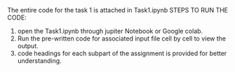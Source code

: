 The entire code for the task 1 is attached in Task1.ipynb
STEPS TO RUN THE CODE:
1. open the Task1.ipynb through jupiter Notebook or Google colab. 
2. Run the pre-written code for associated input file cell by cell to view the output.
3. code headings for each subpart of the assignment is provided for better understanding. 
